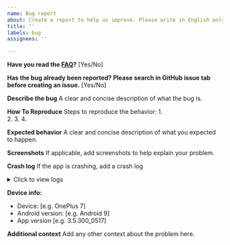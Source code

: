 ```yaml
---
name: Bug report
about: Create a report to help us improve. Please write in English only.
title: ''
labels: bug
assignees: ''

---
```


<!--
    Don't report bugs that are already in the issue list of Retro Music: https://github.com/h4h13/RetroMusicPlayer/issues

    [ ] Yes
-->

**Have you read the [FAQ](https://github.com/RetroMusicPlayer/RetroMusicPlayer/blob/master/FAQ.md)?**
[Yes/No]

**Has the bug already been reported? Please search in GitHub issue tab before creating an issue.**
[Yes/No]

**Describe the bug**
A clear and concise description of what the bug is.

**How To Reproduce**
Steps to reproduce the behavior:
1.  
2. 
3. 
4. 

**Expected behavior**
A clear and concise description of what you expected to happen.

**Screenshots**
If applicable, add screenshots to help explain your problem.

**Crash log**
If the app is crashing, add a crash log
<details>
  <summary>Click to view logs</summary>
PASTE YOUR LOGS HERE.
</details>

**Device info:**
 - Device: [e.g. OnePlus 7]
 - Android version: [e.g. Android 9]
 - App version [e.g. 3.5.300_0517]

**Additional context**
Add any other context about the problem here.
